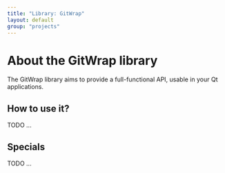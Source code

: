 ```yaml
---
title: "Library: GitWrap"
layout: default
group: "projects"
---
```


# About the GitWrap library
The GitWrap library aims to provide a full-functional API, usable in your Qt applications.

## How to use it?
TODO ...


## Specials
TODO ...
